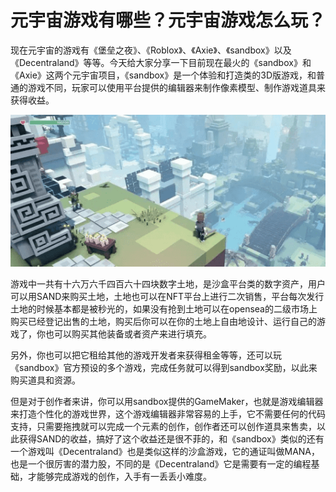 # 元宇宙游戏有哪些？元宇宙游戏怎么玩？




现在元宇宙的游戏有《堡垒之夜》、《Roblox》、《Axie》、《sandbox》以及《Decentraland》等等。今天给大家分享一下目前现在最火的《sandbox》和《Axie》这两个元宇宙项目，《sandbox》是一个体验和打造类的3D版游戏，和普通的游戏不同，玩家可以使用平台提供的编辑器来制作像素模型、制作游戏道具来获得收益。



![img](290.png)



游戏中一共有十六万六千四百六十四块数字土地，是沙盒平台类的数字资产，用户可以用SAND来购买土地，土地也可以在NFT平台上进行二次销售，平台每次发行土地的时候基本都是被秒光的，如果没有抢到土地可以在opensea的二级市场上购买已经登记出售的土地，购买后你可以在你的土地上自由地设计、运行自己的游戏了，你也可以购买其他装备或者资产来进行填充。

另外，你也可以把它租给其他的游戏开发者来获得租金等等，还可以玩《sandbox》官方预设的多个游戏，完成任务就可以得到sandbox奖励，以此来购买道具和资源。

但是对于创作者来讲，你可以用sandbox提供的GameMaker，也就是游戏编辑器来打造个性化的游戏世界，这个游戏编辑器非常容易的上手，它不需要任何的代码支持，只需要拖拽就可以完成一个元素的创作，创作者还可以创作道具来售卖，以此获得SAND的收益，搞好了这个收益还是很不菲的，和《sandbox》类似的还有一个游戏叫《Decentraland》也是类似这样的沙盒游戏，它的通证叫做MANA，也是一个很厉害的潜力股，不同的是《Decentraland》它是需要有一定的编程基础，才能够完成游戏的创作，入手有一丢丢小难度。
